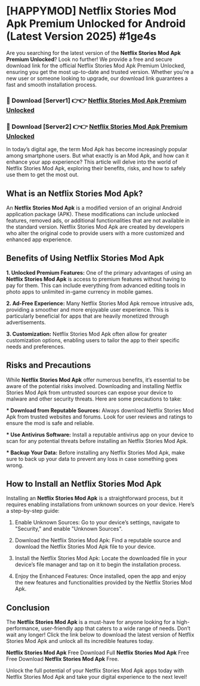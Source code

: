 # [HAPPYMOD] Netflix Stories Mod Apk Premium Unlocked for Android (Latest Version 2025) #1ge4s

Are you searching for the latest version of the <strong>Netflix Stories Mod Apk Premium Unlocked</strong>? Look no further! We provide a free and secure download link for the official Netflix Stories Mod Apk Premium Unlocked, ensuring you get the most up-to-date and trusted version. Whether you're a new user or someone looking to upgrade, our download link guarantees a fast and smooth installation process.


<h3>🔴 Download [Server1] 👉👉 <a href="https://appsnew.pages.dev?q=Netflix+Stories+Mod+Apk">Netflix Stories Mod Apk Premium Unlocked</a></h3>

<h3>🔴 Download [Server2] 👉👉 <a href="https://appsnew.pages.dev?q=Netflix+Stories+Mod+Apk">Netflix Stories Mod Apk Premium Unlocked</a></h3>


In today’s digital age, the term Mod Apk has become increasingly popular among smartphone users. But what exactly is an Mod Apk, and how can it enhance your app experience? This article will delve into the world of Netflix Stories Mod Apk, exploring their benefits, risks, and how to safely use them to get the most out.


<h2>What is an Netflix Stories Mod Apk?</h2>

An <strong>Netflix Stories Mod Apk</strong> is a modified version of an original Android application package (APK). These modifications can include unlocked features, removed ads, or additional functionalities that are not available in the standard version. Netflix Stories Mod Apk are created by developers who alter the original code to provide users with a more customized and enhanced app experience.


<h2>Benefits of Using Netflix Stories Mod Apk</h2>

<strong> 1. Unlocked Premium Features:</strong> One of the primary advantages of using an <strong>Netflix Stories Mod Apk</strong> is access to premium features without having to pay for them. This can include everything from advanced editing tools in photo apps to unlimited in-game currency in mobile games.

<strong> 2. Ad-Free Experience:</strong> Many Netflix Stories Mod Apk remove intrusive ads, providing a smoother and more enjoyable user experience. This is particularly beneficial for apps that are heavily monetized through advertisements.

<strong> 3. Customization:</strong> Netflix Stories Mod Apk often allow for greater customization options, enabling users to tailor the app to their specific needs and preferences.


<h2>Risks and Precautions</h2>

While <strong>Netflix Stories Mod Apk</strong> offer numerous benefits, it’s essential to be aware of the potential risks involved. Downloading and installing Netflix Stories Mod Apk from untrusted sources can expose your device to malware and other security threats. Here are some precautions to take:

<strong> * Download from Reputable Sources:</strong> Always download Netflix Stories Mod Apk from trusted websites and forums. Look for user reviews and ratings to ensure the mod is safe and reliable.

<strong> * Use Antivirus Software:</strong> Install a reputable antivirus app on your device to scan for any potential threats before installing an Netflix Stories Mod Apk.

<strong> * Backup Your Data:</strong> Before installing any Netflix Stories Mod Apk, make sure to back up your data to prevent any loss in case something goes wrong.


<h2>How to Install an Netflix Stories Mod Apk</h2>

Installing an <strong>Netflix Stories Mod Apk</strong> is a straightforward process, but it requires enabling installations from unknown sources on your device. Here’s a step-by-step guide:

 1. Enable Unknown Sources: Go to your device’s settings, navigate to "Security," and enable "Unknown Sources".

 2. Download the Netflix Stories Mod Apk: Find a reputable source and download the Netflix Stories Mod Apk file to your device.

 3. Install the Netflix Stories Mod Apk: Locate the downloaded file in your device’s file manager and tap on it to begin the installation process.

 4. Enjoy the Enhanced Features: Once installed, open the app and enjoy the new features and functionalities provided by the Netflix Stories Mod Apk.


<h2><strong>Conclusion</strong></h2>

The <strong>Netflix Stories Mod Apk</strong> is a must-have for anyone looking for a high-performance, user-friendly app that caters to a wide range of needs. Don’t wait any longer! Click the link below to download the latest version of Netflix Stories Mod Apk and unlock all its incredible features today.

<strong>Netflix Stories Mod Apk</strong> Free Download Full <strong>Netflix Stories Mod Apk</strong> Free Free Download <strong>Netflix Stories Mod Apk</strong> Free.

Unlock the full potential of your Netflix Stories Mod Apk apps today with Netflix Stories Mod Apk and take your digital experience to the next level!